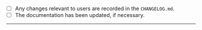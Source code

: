 - [ ] Any changes relevant to users are recorded in the `CHANGELOG.md`.
- [ ] The documentation has been updated, if necessary.
---
